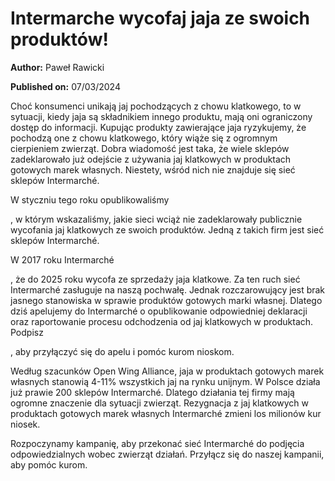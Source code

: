 # Intermarche wycofaj jaja ze swoich produktów!

**Author:** Paweł Rawicki

**Published on:** <span class="ml-10 mb-10">07/03/2024</span>

Choć konsumenci unikają jaj pochodzących z chowu klatkowego, to w sytuacji, kiedy jaja są składnikiem innego produktu, mają oni ograniczony dostęp do informacji. Kupując produkty zawierające jaja ryzykujemy, że pochodzą one z chowu klatkowego, który wiąże się z ogromnym cierpieniem zwierząt. Dobra wiadomość jest taka, że wiele sklepów zadeklarowało już odejście z używania jaj klatkowych w produktach gotowych marek własnych. Niestety, wśród nich nie znajduje się sieć sklepów Intermarché.

W styczniu tego roku opublikowaliśmy

, w którym wskazaliśmy, jakie sieci wciąż nie zadeklarowały publicznie wycofania jaj klatkowych ze swoich produktów. Jedną z takich firm jest sieć sklepów Intermarché.

W 2017 roku Intermarché

, że do 2025 roku wycofa ze sprzedaży jaja klatkowe. Za ten ruch sieć Intermarché zasługuje na naszą pochwałę. Jednak rozczarowujący jest brak jasnego stanowiska w sprawie produktów gotowych marki własnej. Dlatego dziś apelujemy do Intermarché o opublikowanie odpowiedniej deklaracji oraz raportowanie procesu odchodzenia od jaj klatkowych w produktach. Podpisz

, aby przyłączyć się do apelu i pomóc kurom nioskom.

Według szacunków Open Wing Alliance, jaja w produktach gotowych marek własnych stanowią 4-11% wszystkich jaj na rynku unijnym. W Polsce działa już prawie 200 sklepów Intermarché. Dlatego działania tej firmy mają ogromne znaczenie dla sytuacji zwierząt. Rezygnacja z jaj klatkowych w produktach gotowych marek własnych Intermarché zmieni los milionów kur niosek.

Rozpoczynamy kampanię, aby przekonać sieć Intermarché do podjęcia odpowiedzialnych wobec zwierząt działań. Przyłącz się do naszej kampanii, aby pomóc kurom.

